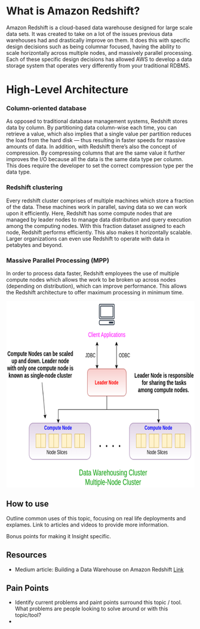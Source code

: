 # What is Amazon Redshift?
Amazon Redshift is a cloud-based data warehouse designed for large scale data sets. It was created to take on a lot of the issues previous data warehouses had and drastically improve on them. It does this with specific design decisions such as being columnar focused, having the ability to scale horizontally across multiple nodes, and massively parallel processing. Each of these specific design decisions has allowed AWS to develop a data storage system that operates very differently from your traditional RDBMS.

# High-Level Architecture
### Column-oriented database
As opposed to traditional database management systems, Redshift stores data by column. By partitioning data column-wise each time, you can retrieve a value, which also implies that a single value per partition reduces the load from the hard disk — thus resulting in faster speeds for massive amounts of data. In addition, with Redshift there’s also the concept of compression.
By compressing columns that are the same value it further improves the I/O because all the data is the same data type per column. This does require the developer to set the correct compression type per the data type.
### Redshift clustering
Every redshift cluster comprises of multiple machines which store a fraction of the data. These machines work in parallel, saving data so we can work upon it efficiently. Here, Redshift has some compute nodes that are managed by leader nodes to manage data distribution and query execution among the computing nodes. With this fraction dataset assigned to each node, Redshift performs efficiently. This also makes it horizontally scalable. Larger organizations can even use Redshift to operate with data in petabytes and beyond.
### Massive Parallel Processing (MPP)
In order to process data faster, Redshift employees the use of multiple compute nodes which allows the work to be broken up across nodes (depending on distribution), which can improve performance. This allows the Redshift architecture to offer maximum processing in minimum time.

<p align="center"> <img src="assets/AmazonRedshift.png" width="800" height="500"> </p>

## How to use 
Outline common uses of this topic, focusing on real life deployments and explames. Link to articles and videos to provide more information. 

Bonus points for making it Insight specific.


## Resources 
- Medium article: Building a Data Warehouse on Amazon Redshift [Link](https://medium.com/better-programming/building-a-data-warehouse-on-amazon-redshift-49a620a5392f)


## Pain Points 
- Identify current problems and paint points surround this topic / tool. What problems are people looking to solve around or with this topic/tool?
- 



